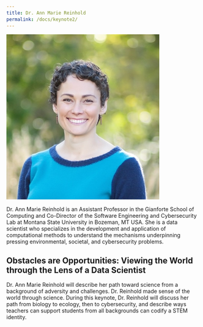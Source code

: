 ```yaml
---
title: Dr. Ann Marie Reinhold
permalink: /docs/keynote2/
---
```


![Ann Marie](../images/annmarie.jpg)

Dr. Ann Marie Reinhold is an Assistant Professor in the Gianforte School of Computing and Co-Director of the Software Engineering and Cybersecurity Lab at Montana State University in Bozeman, MT USA. She is a data scientist who specializes in the development and application of computational methods to understand the mechanisms underpinning pressing environmental, societal, and cybersecurity problems.

## Obstacles are Opportunities: Viewing the World through the Lens of a Data Scientist
Dr. Ann Marie Reinhold will describe her path toward science from a background of adversity and challenges. Dr. Reinhold made sense of the world through science. During this keynote, Dr. Reinhold will discuss her path from biology to ecology, then to cybersecurity, and describe ways teachers can support students from all backgrounds can codify a STEM identity.